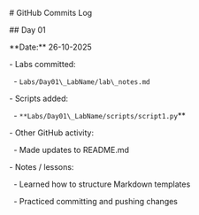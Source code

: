 \# GitHub Commits Log



\## Day 01

\*\*Date:\*\* 26-10-2025

\- Labs committed:

&nbsp; - `Labs/Day01\_LabName/lab\_notes.md`

\- Scripts added:

&nbsp; - `**Labs/Day01\_LabName/scripts/script1.py`**

\- Other GitHub activity:

&nbsp; - Made updates to README.md

\- Notes / lessons:

&nbsp; - Learned how to structure Markdown templates

&nbsp; - Practiced committing and pushing changes




